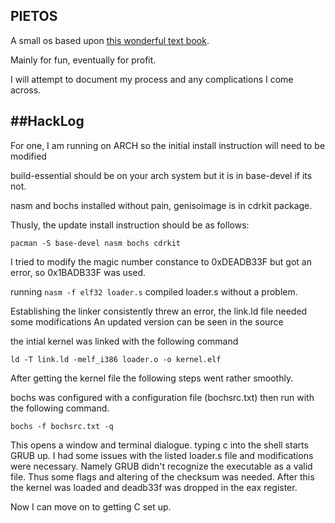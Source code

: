 ## PIETOS

A small os based upon [this wonderful text book](http://littleosbook.github.io/#first-steps "It's really great").

Mainly for fun, eventually for profit.

I will attempt to document my process and any complications I come across.



##HackLog
----

For one, I am running on ARCH so the initial install instruction will need to be modified

build-essential should be on your arch system but it is in base-devel if its not.

nasm and bochs installed without pain, genisoimage is in cdrkit package.

Thusly, the update install instruction should be as follows:

```
pacman -S base-devel nasm bochs cdrkit
```

I tried to modify the magic number constance to 0xDEADB33F but got an error, so 0x1BADB33F was used.

running ```nasm -f elf32 loader.s``` compiled loader.s without a problem.

Establishing the linker consistently threw an error, the link.ld file needed some modifications
An updated version can be seen in the source

the intial kernel was linked with the following command

```
ld -T link.ld -melf_i386 loader.o -o kernel.elf
```

After getting the kernel file the following steps went rather smoothly.

bochs was configured with a configuration file (bochsrc.txt) then run with the following command.

```
bochs -f bochsrc.txt -q
```

This opens a window and terminal dialogue. typing c into the shell starts GRUB up. I had some issues with the listed loader.s file and modifications were necessary. Namely GRUB didn't recognize the executable as a valid file. Thus some flags and altering of the checksum was needed. After this the kernel was loaded and deadb33f was dropped in the eax register.


Now I can move on to getting C set up.
